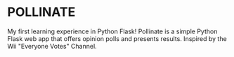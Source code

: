 # POLLINATE

My first learning experience in Python Flask! Pollinate is a simple Python Flask web app that offers opinion polls and presents results. Inspired by the Wii "Everyone Votes" Channel.
